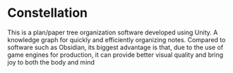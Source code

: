 # Constellation
This is a plan/paper tree organization software developed using Unity. A knowledge graph for quickly and efficiently organizing notes. Compared to software such as Obsidian, its biggest advantage is that, due to the use of game engines for production, it can provide better visual quality and bring joy to both the body and mind
